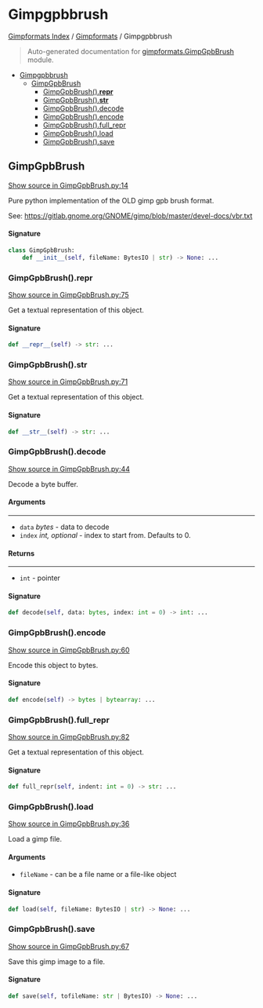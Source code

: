 # Gimpgpbbrush

[Gimpformats Index](../README.md#gimpformats-index) / [Gimpformats](./index.md#gimpformats) / Gimpgpbbrush

> Auto-generated documentation for [gimpformats.GimpGpbBrush](../../../gimpformats/GimpGpbBrush.py) module.

- [Gimpgpbbrush](#gimpgpbbrush)
  - [GimpGpbBrush](#gimpgpbbrush)
    - [GimpGpbBrush().__repr__](#gimpgpbbrush()__repr__)
    - [GimpGpbBrush().__str__](#gimpgpbbrush()__str__)
    - [GimpGpbBrush().decode](#gimpgpbbrush()decode)
    - [GimpGpbBrush().encode](#gimpgpbbrush()encode)
    - [GimpGpbBrush().full_repr](#gimpgpbbrush()full_repr)
    - [GimpGpbBrush().load](#gimpgpbbrush()load)
    - [GimpGpbBrush().save](#gimpgpbbrush()save)

## GimpGpbBrush

[Show source in GimpGpbBrush.py:14](../../../gimpformats/GimpGpbBrush.py#L14)

Pure python implementation of the OLD gimp gpb brush format.

See:
 https://gitlab.gnome.org/GNOME/gimp/blob/master/devel-docs/vbr.txt

#### Signature

```python
class GimpGpbBrush:
    def __init__(self, fileName: BytesIO | str) -> None: ...
```

### GimpGpbBrush().__repr__

[Show source in GimpGpbBrush.py:75](../../../gimpformats/GimpGpbBrush.py#L75)

Get a textual representation of this object.

#### Signature

```python
def __repr__(self) -> str: ...
```

### GimpGpbBrush().__str__

[Show source in GimpGpbBrush.py:71](../../../gimpformats/GimpGpbBrush.py#L71)

Get a textual representation of this object.

#### Signature

```python
def __str__(self) -> str: ...
```

### GimpGpbBrush().decode

[Show source in GimpGpbBrush.py:44](../../../gimpformats/GimpGpbBrush.py#L44)

Decode a byte buffer.

#### Arguments

----
 - `data` *bytes* - data to decode
 - `index` *int, optional* - index to start from. Defaults to 0.

#### Returns

-------
 - `int` - pointer

#### Signature

```python
def decode(self, data: bytes, index: int = 0) -> int: ...
```

### GimpGpbBrush().encode

[Show source in GimpGpbBrush.py:60](../../../gimpformats/GimpGpbBrush.py#L60)

Encode this object to bytes.

#### Signature

```python
def encode(self) -> bytes | bytearray: ...
```

### GimpGpbBrush().full_repr

[Show source in GimpGpbBrush.py:82](../../../gimpformats/GimpGpbBrush.py#L82)

Get a textual representation of this object.

#### Signature

```python
def full_repr(self, indent: int = 0) -> str: ...
```

### GimpGpbBrush().load

[Show source in GimpGpbBrush.py:36](../../../gimpformats/GimpGpbBrush.py#L36)

Load a gimp file.

#### Arguments

- `fileName` - can be a file name or a file-like object

#### Signature

```python
def load(self, fileName: BytesIO | str) -> None: ...
```

### GimpGpbBrush().save

[Show source in GimpGpbBrush.py:67](../../../gimpformats/GimpGpbBrush.py#L67)

Save this gimp image to a file.

#### Signature

```python
def save(self, tofileName: str | BytesIO) -> None: ...
```